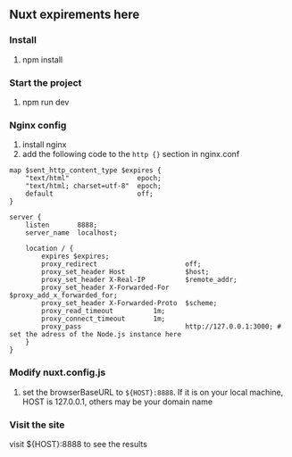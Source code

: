 ## Nuxt expirements here

### Install
1. npm install

### Start the project
1. npm run dev

### Nginx config
1. install nginx
2. add the following code to the `http {}` section in nginx.conf
```
map $sent_http_content_type $expires {
    "text/html"                 epoch;
    "text/html; charset=utf-8"  epoch;
    default                     off;
}

server {
    listen       8888;
    server_name  localhost;

    location / {
        expires $expires;
        proxy_redirect                      off;
        proxy_set_header Host               $host;
        proxy_set_header X-Real-IP          $remote_addr;
        proxy_set_header X-Forwarded-For    $proxy_add_x_forwarded_for;
        proxy_set_header X-Forwarded-Proto  $scheme;
        proxy_read_timeout          1m;
        proxy_connect_timeout       1m;
        proxy_pass                          http://127.0.0.1:3000; # set the adress of the Node.js instance here
    }
}
```

### Modify nuxt.config.js
1. set the browserBaseURL to `${HOST}:8888`. If it is on your local machine, HOST is 127.0.0.1, others may be your domain name

### Visit the site
visit ${HOST}:8888 to see the results

